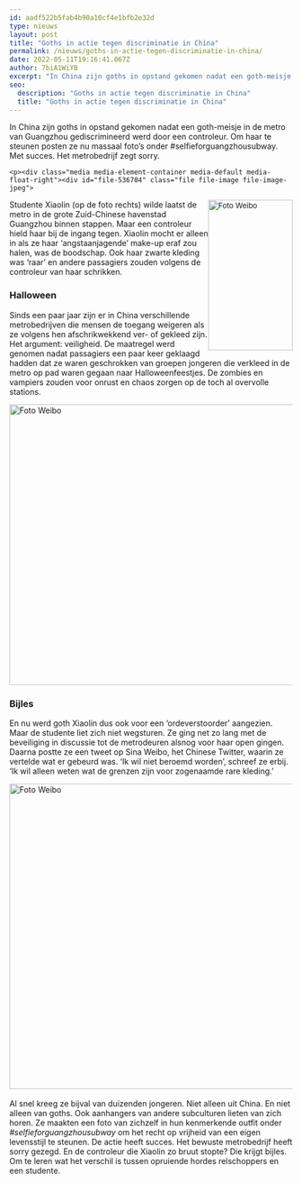 ```yaml
---
id: aadf522b5fab4b90a10cf4e1bfb2e32d
type: nieuws
layout: post
title: "Goths in actie tegen discriminatie in China"
permalink: /nieuws/goths-in-actie-tegen-discriminatie-in-china/
date: 2022-05-11T19:16:41.067Z
author: 7biA1WiYB
excerpt: "In China zijn goths in opstand gekomen nadat een goth-meisje in de metro van Guangzhou gediscrimineerd werd door een controleur. Om haar te steunen posten ze nu massaal foto’s onder #selfieforguangzhousubway. Met succes. Het metrobedrijf zegt sorry.  "
seo:
  description: "Goths in actie tegen discriminatie in China"
  title: "Goths in actie tegen discriminatie in China"
---
```

In China zijn goths in opstand gekomen nadat een goth-meisje in de metro van Guangzhou gediscrimineerd werd door een controleur. Om haar te steunen posten ze nu massaal foto’s onder #selfieforguangzhousubway. Met succes. Het metrobedrijf zegt sorry.  

    <p><div class="media media-element-container media-default media-float-right"><div id="file-536704" class="file file-image file-image-jpeg">

        
  
  <div class="content">
    <img alt="Foto Weibo" title="Foto Weibo" height="782" width="440" style="font-size: 13.008px; width: 150px; height: 267px; float: right;" class="media-element file-default" data-delta="2" src="https://original.sevendays.nl/sites/default/files/goths3%20foto%20Weibo.jpg">  </div>

  
</div>
</div>
<p>Studente Xiaolin (op de foto rechts) wilde laatst de metro in de grote Zuid-Chinese havenstad Guangzhou binnen stappen. Maar een controleur hield haar bij de ingang tegen. Xiaolin mocht er alleen in als ze haar ‘angstaanjagende’ make-up eraf zou halen, was de boodschap. Ook haar zwarte kleding was ‘raar’ en andere passagiers zouden volgens de controleur van haar schrikken.</p>
<h3>Halloween</h3>
<p>Sinds een paar jaar zijn er in China verschillende metrobedrijven die mensen de toegang weigeren als ze volgens hen afschrikwekkend ver- of gekleed zijn. Het argument: veiligheid. De maatregel werd genomen nadat passagiers een paar keer geklaagd hadden dat ze waren geschrokken van groepen jongeren die verkleed in de metro op pad waren gegaan naar Halloweenfeestjes. De zombies en vampiers zouden voor onrust en chaos zorgen op de toch al overvolle stations.<br><div class="media media-element-container media-default"><div id="file-536703" class="file file-image file-image-png">

        
  
  <div class="content">
    <img alt="Foto Weibo" title="Foto Weibo" height="498" width="660" class="media-element file-default" data-delta="1" src="https://original.sevendays.nl/sites/default/files/Goths%20foto%20Weibo.png">  </div>

  
</div>
</div>
<h3>Bijles</h3>
<p>En nu werd goth Xiaolin dus ook voor een ‘ordeverstoorder’ aangezien. Maar de studente liet zich niet wegsturen. Ze ging net zo lang met de beveiliging in discussie tot de metrodeuren alsnog voor haar open gingen. Daarna postte ze een tweet op Sina Weibo, het Chinese Twitter, waarin ze vertelde wat er gebeurd was. ‘Ik wil niet beroemd worden’, schreef ze erbij. ‘Ik wil alleen weten wat de grenzen zijn voor zogenaamde rare kleding.’<br><div class="media media-element-container media-default"><div id="file-536705" class="file file-image file-image-png">

        
  
  <div class="content">
    <img alt="Foto Weibo" title="Foto Weibo" height="542" width="660" class="media-element file-default" data-delta="3" src="https://original.sevendays.nl/sites/default/files/Goths2%20foto%20Weibo.png">  </div>

  
</div>
</div><br>Al snel kreeg ze bijval van duizenden jongeren. Niet alleen uit China. En niet alleen van goths. Ook aanhangers van andere subculturen lieten van zich horen. Ze maakten een foto van zichzelf in hun kenmerkende outfit onder <em>#selfieforguangzhousubway</em> om het recht op vrijheid van een eigen levensstijl te steunen. De actie heeft succes. Het bewuste metrobedrijf heeft sorry gezegd. En de controleur die Xiaolin zo bruut stopte? Die krijgt bijles. Om te leren wat het verschil is tussen opruiende hordes relschoppers en een studente.  
